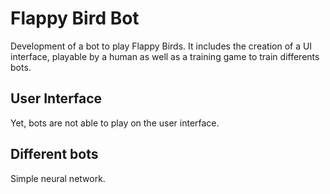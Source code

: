 # Flappy Bird Bot
Development of a bot to play Flappy Birds. It includes the creation of a UI interface, playable by a human as well as a training game to train differents bots. 


## User Interface 

Yet, bots are not able to play on the user interface. 

## Different bots

Simple neural network. 
